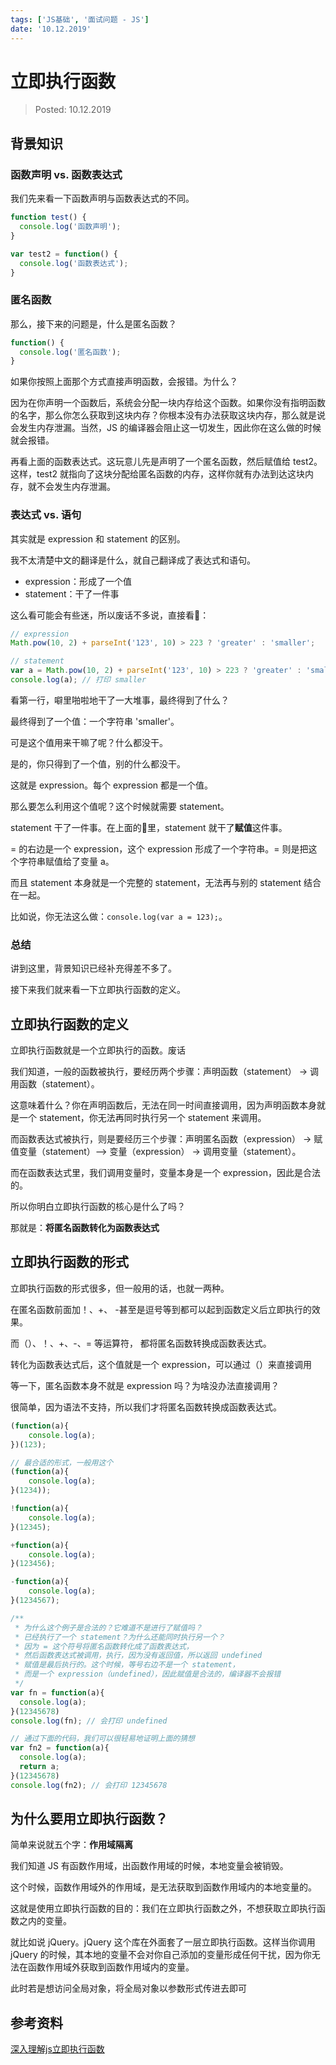 ```yaml
---
tags: ['JS基础', '面试问题 - JS']
date: '10.12.2019'
---
```


# 立即执行函数

> Posted: 10.12.2019

<Tag />

## 背景知识

### 函数声明 vs. 函数表达式

我们先来看一下函数声明与函数表达式的不同。

```javascript
function test() {
  console.log('函数声明');
}

var test2 = function() {
  console.log('函数表达式');
}
```

### 匿名函数

那么，接下来的问题是，什么是匿名函数？

```javascript
function() {
  console.log('匿名函数');
}
```

如果你按照上面那个方式直接声明函数，会报错。为什么？

因为在你声明一个函数后，系统会分配一块内存给这个函数。如果你没有指明函数的名字，那么你怎么获取到这块内存？你根本没有办法获取这块内存，那么就是说会发生内存泄漏。当然，JS 的编译器会阻止这一切发生，因此你在这么做的时候就会报错。

再看上面的函数表达式。这玩意儿先是声明了一个匿名函数，然后赋值给 test2。这样，test2 就指向了这块分配给匿名函数的内存，这样你就有办法到达这块内存，就不会发生内存泄漏。

### 表达式 vs. 语句

其实就是 expression 和 statement 的区别。

我不太清楚中文的翻译是什么，就自己翻译成了表达式和语句。

- expression：形成了一个值
- statement：干了一件事

这么看可能会有些迷，所以废话不多说，直接看🌰：

```javascript
// expression
Math.pow(10, 2) + parseInt('123', 10) > 223 ? 'greater' : 'smaller';

// statement
var a = Math.pow(10, 2) + parseInt('123', 10) > 223 ? 'greater' : 'smaller';
console.log(a); // 打印 smaller
```

看第一行，噼里啪啦地干了一大堆事，最终得到了什么？

最终得到了一个值：一个字符串 'smaller'。

可是这个值用来干嘛了呢？什么都没干。

是的，你只得到了一个值，别的什么都没干。

这就是 expression。每个 expression 都是一个值。

那么要怎么利用这个值呢？这个时候就需要 statement。

statement 干了一件事。在上面的🌰里，statement 就干了<span v-red>**赋值**</span>这件事。

= 的右边是一个 expression，这个 expression 形成了一个字符串。= 则是把这个字符串赋值给了变量 a。

而且 statement 本身就是一个完整的 statement，无法再与别的 statement 结合在一起。

比如说，你无法这么做：`console.log(var a = 123);`。

### 总结

讲到这里，背景知识已经补充得差不多了。

接下来我们就来看一下立即执行函数的定义。

## 立即执行函数的定义

立即执行函数就是一个立即执行的函数。<span v-line>废话</span>

我们知道，一般的函数被执行，要经历两个步骤：声明函数（statement） -> 调用函数（statement）。

这意味着什么？你在声明函数后，无法在同一时间直接调用，因为声明函数本身就是一个 statement，你无法再同时执行另一个 statement 来调用。

而函数表达式被执行，则是要经历三个步骤：声明匿名函数（expression） -> 赋值变量（statement）--> 变量（expression） -> 调用变量（statement）。

而在函数表达式里，我们调用变量时，变量本身是一个 expression，因此是合法的。

所以你明白立即执行函数的核心是什么了吗？

那就是：<span v-red>**将匿名函数转化为函数表达式**</span>

## 立即执行函数的形式

立即执行函数的形式很多，但一般用的话，也就一两种。

在匿名函数前面加！、+、 -甚至是逗号等到都可以起到函数定义后立即执行的效果。

而（）、！、+、-、= 等运算符， 都将匿名函数转换成函数表达式。

转化为函数表达式后，这个值就是一个 expression，可以通过（）来直接调用

等一下，匿名函数本身不就是 expression 吗？为啥没办法直接调用？

很简单，因为语法不支持，所以我们才将匿名函数转换成函数表达式。

```javascript
(function(a){
	console.log(a);
})(123);

// 最合适的形式，一般用这个
(function(a){
	console.log(a);
}(1234));

!function(a){
	console.log(a);
}(12345);

+function(a){
	console.log(a);
}(123456);

-function(a){
	console.log(a);
}(1234567);

/**
 * 为什么这个例子是合法的？它难道不是进行了赋值吗？
 * 已经执行了一个 statement？为什么还能同时执行另一个？
 * 因为 = 这个符号将匿名函数转化成了函数表达式，
 * 然后函数表达式被调用，执行，因为没有返回值，所以返回 undefined
 * 赋值是最后执行的。这个时候，等号右边不是一个 statement，
 * 而是一个 expression（undefined），因此赋值是合法的，编译器不会报错
 */
var fn = function(a){
  console.log(a);
}(12345678)
console.log(fn); // 会打印 undefined

// 通过下面的代码，我们可以很轻易地证明上面的猜想
var fn2 = function(a){
  console.log(a);
  return a;
}(12345678)
console.log(fn2); // 会打印 12345678
```

## 为什么要用立即执行函数？

简单来说就五个字：<span v-red>**作用域隔离**</span>

我们知道 JS 有函数作用域，出函数作用域的时候，本地变量会被销毁。

这个时候，函数作用域外的作用域，是无法获取到函数作用域内的本地变量的。

这就是使用立即执行函数的目的：我们在立即执行函数之外，不想获取立即执行函数之内的变量。

就比如说 jQuery。jQuery 这个库在外面套了一层立即执行函数。这样当你调用 jQuery 的时候，其本地的变量不会对你自己添加的变量形成任何干扰，因为你无法在函数作用域外获取到函数作用域内的变量。

此时若是想访问全局对象，将全局对象以参数形式传进去即可

## 参考资料

[深入理解js立即执行函数](https://www.cnblogs.com/cnfxx/p/7337889.html)

<Disqus />
